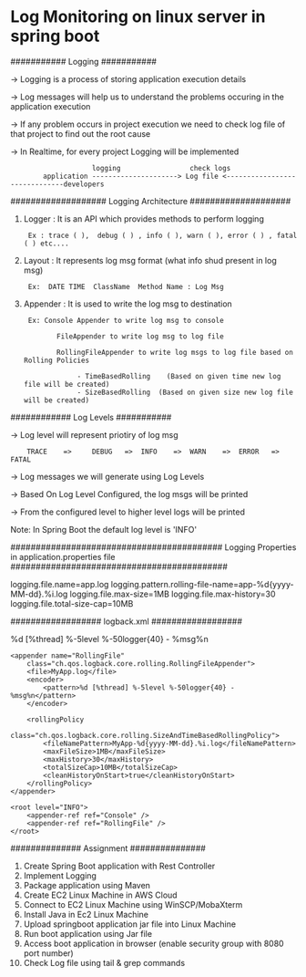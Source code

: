 # Log Monitoring on linux server in spring boot

###########
Logging
###########

-> Logging is a process of storing application execution details

-> Log messages will help us to understand the problems occuring in the application execution

-> If any problem occurs in  project execution we need to check log file of that project to find out the root cause

-> In Realtime, for every project Logging will be implemented


						logging					check logs
			application ---------------------> Log file <------------------------------developers


###################
Logging Architecture
####################


1) Logger   : It is an API  which provides methods to perform logging

		Ex : trace ( ),  debug ( ) , info ( ), warn ( ), error ( ) , fatal ( ) etc....

2) Layout : It represents log msg format (what info shud present in log msg)

		Ex:  DATE TIME  ClassName  Method Name : Log Msg

3) Appender	: It is used to write the log msg to destination

		Ex: Console Appender to write log msg to console

		       FileAppender to write log msg to log file

		       RollingFileAppender to write log msgs to log file based on Rolling Policies
		
					- TimeBasedRolling    (Based on given time new log file will be created)
					- SizeBasedRolling  (Based on given size new log file will be created)


############
Log Levels
###########

-> Log level will represent priotiry of log msg
					

		TRACE  	 => 	DEBUG	=>	INFO	=>	WARN	=> 	ERROR	=> 	FATAL


-> Log messages we will generate using Log Levels

-> Based On Log Level Configured, the log msgs will be printed

-> From the configured level to higher level logs will be printed


Note: In Spring Boot the default log level is 'INFO'


##########################################
Logging Properties in application.properties file
###########################################

logging.file.name=app.log
logging.pattern.rolling-file-name=app-%d{yyyy-MM-dd}.%i.log
logging.file.max-size=1MB
logging.file.max-history=30
logging.file.total-size-cap=10MB


##################
logback.xml
##################


<?xml version="1.0" encoding="UTF-8"?>
<configuration>
	<appender name="Console"
		class="ch.qos.logback.core.ConsoleAppender">
		<encoder>
			<pattern>%d [%thread] %-5level %-50logger{40} - %msg%n</pattern>
		</encoder>
	</appender>

	<appender name="RollingFile"
		class="ch.qos.logback.core.rolling.RollingFileAppender">
		<file>MyApp.log</file>
		<encoder>
			<pattern>%d [%thread] %-5level %-50logger{40} - %msg%n</pattern>
		</encoder>

		<rollingPolicy
			class="ch.qos.logback.core.rolling.SizeAndTimeBasedRollingPolicy">
			<fileNamePattern>MyApp-%d{yyyy-MM-dd}.%i.log</fileNamePattern>
			<maxFileSize>1MB</maxFileSize>
			<maxHistory>30</maxHistory>
			<totalSizeCap>10MB</totalSizeCap>
			<cleanHistoryOnStart>true</cleanHistoryOnStart>
		</rollingPolicy>
	</appender>

	<root level="INFO">
		<appender-ref ref="Console" />
		<appender-ref ref="RollingFile" />
	</root>
</configuration>




##############
Assignment
###############

1) Create Spring Boot application with Rest Controller
2) Implement Logging
3) Package application using Maven
4) Create EC2 Linux Machine in AWS Cloud
5) Connect to EC2 Linux Machine using WinSCP/MobaXterm
6) Install Java in Ec2 Linux Machine
7) Upload springboot application jar file into Linux Machine
8) Run boot application using Jar file
9) Access boot application in browser (enable security group with 8080 port number)
10) Check Log file using tail & grep commands





